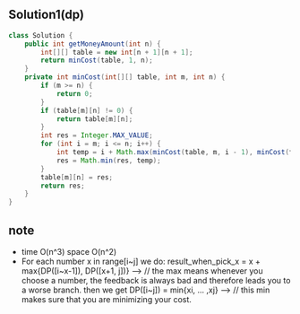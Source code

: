 ## Solution1(dp)
``` java
class Solution {
    public int getMoneyAmount(int n) {
        int[][] table = new int[n + 1][n + 1];
        return minCost(table, 1, n);
    }
    private int minCost(int[][] table, int m, int n) {
        if (m >= n) {
            return 0;
        }
        if (table[m][n] != 0) {
            return table[m][n];
        }
        int res = Integer.MAX_VALUE;
        for (int i = m; i <= n; i++) {
            int temp = i + Math.max(minCost(table, m, i - 1), minCost(table, i + 1, n));
            res = Math.min(res, temp);
        }
        table[m][n] = res;
        return res;
    }
}
```

## note
* time O(n^3) space O(n^2)
* For each number x in range[i~j]
we do: result_when_pick_x = x + max{DP([i~x-1]), DP([x+1, j])}
--> // the max means whenever you choose a number, the feedback is always bad and therefore leads you to a worse branch.
then we get DP([i~j]) = min{xi, ... ,xj}
--> // this min makes sure that you are minimizing your cost.
